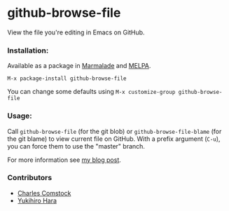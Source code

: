 github-browse-file
==================

View the file you're editing in Emacs on GitHub.

### Installation:

Available as a package in [Marmalade](http://marmalade-repo.org/) and [MELPA](http://melpa.milkbox.net/).

`M-x package-install github-browse-file`

You can change some defaults using `M-x customize-group github-browse-file`

### Usage:
Call `github-browse-file` (for the git blob) or `github-browse-file-blame`
(for the git blame) to view current file on GitHub. With a prefix argument
(`C-u`), you can force them to use the "master" branch.

For more information see [my blog post](http://ozansener.com/blog/view-the-file-youre-editing-in-emacs-on-github/).

### Contributors
* [Charles Comstock](https://github.com/dgtized)
* [Yukihiro Hara](https://github.com/yukihr)
